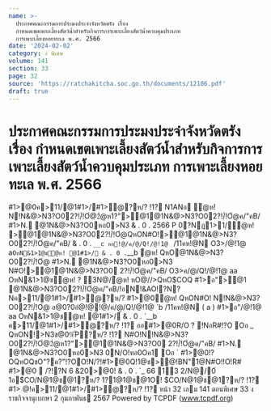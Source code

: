 ```yaml
---
name: >-
  ประกาศคณะกรรมการประมงประจำจังหวัดตรัง เรื่อง
  กำหนดเขตเพาะเลี้ยงสัตว์น้ำสำหรับกิจการการเพาะเลี้ยงสัตว์น้ำควบคุมประเภท
  การเพาะเลี้ยงหอยทะเล พ.ศ. 2566
date: '2024-02-02'
category: ง พิเศษ
volume: 141
section: 33
page: 32
source: 'https://ratchakitcha.soc.go.th/documents/12106.pdf'
draft: true
---
```


# ประกาศคณะกรรมการประมงประจำจังหวัดตรัง เรื่อง กำหนดเขตเพาะเลี้ยงสัตว์น้ำสำหรับกิจการการเพาะเลี้ยงสัตว์น้ำควบคุมประเภท การเพาะเลี้ยงหอยทะเล พ.ศ. 2566

#1>@0ค>11/@1#1>/#1>ํ@?ห/? !1? N1ANอ ํ@ห! N!N&@>N3?O02?!/์!Oํ@2ํ@ห1?">@1@1N&@>N3?O02?!/์!Oํ@ค/"คB/ #1>N. @1N&@>N3?O0หอ0>N3 & . 0 . 2566 P 0?Nฎ1>1/ํ@ห! >@1@1N&@>N3?O02?!/์!Oํ@QหON#O!>@1@1N&@>N3?O02?!/์!Oํ@ค/"คB/ & . 0 . `__c ออ!@/ค/@/Q!/@!1@ ` /11คห!@N O3>/@!1@ a` OหN&1>1@ชํ@ห! @1#1>/ & . 0 . `__b ํ@ห! QหO@1N&@>N3?O02?!/์!Oํ@ #1>N. @1N&@>N3?O0หอ0>N3 N#O!>@1@1N&@>N3?O0 2?!/์!Oํ@ค/"คB/ O3>ค/@/Q!/@!1@ aa OหN&1>1@ชํ@ห! ? 3N@/ํ@ห! หO@//>QหO$COQ #1>อ">@1 @1N&@>N3?O02?!/์!Oํ@ค/"คB/!อN!&AO!?N?Nค>11/@1#1>/#1>ํ@?ห/? #1>@0ํ@ห! QหON#O! N!N&@>N3?O02?!/์!Oํ@ อ@0?0อํ@!@!@/ค/@/Q!/@!1@ `b /11คห!@N ( a ) #1>อ"/@!1@ aa OหN&1>1@ชํ@ห! @1#1>/ & . 0 . `__b ค>11/@1#1>/#1>ํ@?ห/? !1? ออ#1>@0R/O ? !NอR#!?O Oอ _ QหON!>N3ช@0%ัP?ห/? !1? N#O!N!N&@>N3?O02?!/์!Oํ@2ํ@ห1?">@1@1N&@>N3?O0 2?!/์!Oํ@ค/"คB/ #1>N. @1N&@>N3?O0หอ0>N3 0N/O!หอ0Oค1 Oอ ` #1>@0!?OQหOQชO"?ค?"!?OO!N/?!#1>@0Q!1@ช>@!BN"1@N#O!!O!R# #1>@0  /?!?N 6 &20>@0! & . 0 . `_ 66 13 2/N@/0์ 1อ$CO/N@1@ช@1?ห/? 1?1@1@ช@1O! $CO/N@1@ช@1?ห/? !1? #1> @!ค>11/@1#1>/#1>ํ@?ห/? !1? หน้า 32 เลม 141 ตอนพิเศษ 33 ง ราชกิจจานุเบกษา 2 กุมภาพันธ 2567 Powered by TCPDF (www.tcpdf.org)

